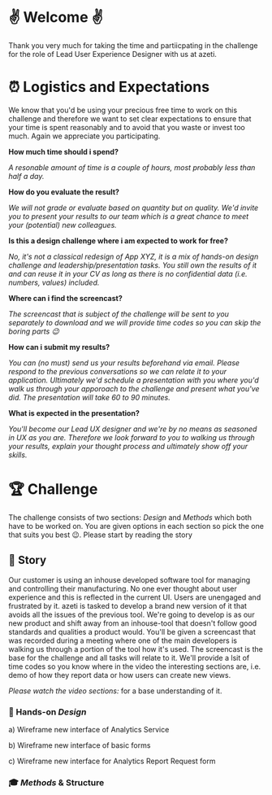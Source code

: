 # :v: Welcome :v:

Thank you very much for taking the time and partiicpating in the challenge for the role of Lead User Experience Designer with us at azeti. 

# :alarm_clock: Logistics and Expectations

We know that you'd be using your precious free time to work on this challenge and therefore we want to set clear expectations to ensure that your time is spent reasonably and to avoid that you waste or invest too much. Again we appreciate you participating.

__How much time should i spend?__

_A resonable amount of time is a couple of hours, most probably less than half a day._

__How do you evaluate the result?__

_We will not grade or evaluate based on quantity but on quality. We'd invite you to present your results to our team which is a great chance to meet your (potential) new colleagues._

__Is this a design challenge where i am expected to work for free?__

_No, it's not a classical redesign of App XYZ, it is a mix of hands-on design challenge and leadership/presentation tasks. You still own the results of it and can reuse it in your CV as long as there is no confidential data (i.e. numbers, values) included._

__Where can i find the screencast?__

_The screencast that is subject of the challenge will be sent to you separately to download and we will provide time codes so you can skip the boring parts :wink:_

__How can i submit my results?__

_You can (no must) send us your results beforehand via email. Please respond to the previous conversations so we can relate it to your application. Ultimately we'd schedule a presentation with you where you'd walk us through your apporoach to the challenge and present what you've did. The presentation will take 60 to 90 minutes._

__What is expected in the presentation?__

_You'll become our Lead UX designer and we're by no means as seasoned in UX as you are. Therefore we look forward to you to walking us through your results, explain your thought process and ultimately show off your skills._

# :trophy: Challenge

The challenge consists of two sections: _Design_ and _Methods_ which both have to be worked on. You are given options in each section so pick the one that suits you best :wink:. Please start by reading the story

## :blue_book: Story

Our customer is using an inhouse developed software tool for managing and controlling their manufacturing. No one ever thought about user experience and this is reflected in the current UI. Users are unengaged and frustrated by it. azeti is tasked to develop a brand new version of it that avoids all the issues of the previous tool. We're going to develop is as our new product and shift away from an inhouse-tool that doesn't follow good standards and qualities a product would.
You'll be given a screencast that was recorded during a meeting where one of the main developers is walking us through a portion of the tool how it's used. The screencast is the base for the challenge and all tasks will relate to it. 
We'll provide a lsit of time codes so you know where in the video the interesting sections are, i.e. demo of how they report data or how users can create new views. 

_Please watch the video sections: <TODO>_ for a base understanding of it.

### :wrench: Hands-on _Design_

a) Wireframe new interface of Analytics Service

b) Wireframe new interface of basic forms

c) Wireframe new interface for Analytics Report Request form

### :mortar_board: _Methods_ & Structure

